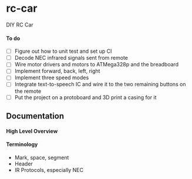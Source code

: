 # rc-car

DIY RC Car

#### To do

- [ ] Figure out how to unit test and set up CI
- [ ] Decode NEC infrared signals sent from remote
- [ ] Wire motor drivers and motors to ATMega328p and the breadboard
- [ ] Implement forward, back, left, right
- [ ] Implement three speed modes
- [ ] Integrate text-to-speech IC and wire it to the two remaining buttons on the remote
- [ ] Put the project on a protoboard and 3D print a casing for it

## Documentation

#### High Level Overview

#### Terminology
  * Mark, space, segment
  * Header
  * IR Protocols, especially NEC
